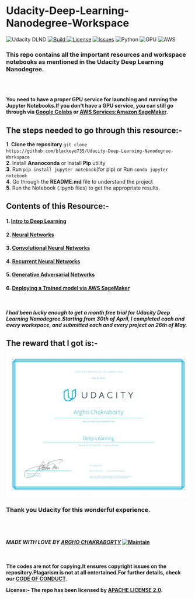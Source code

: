 # Udacity-Deep-Learning-Nanodegree-Workspace

![Udacity DLND](https://img.shields.io/badge/UDACITY-DLND-blue)  [![Build](https://img.shields.io/badge/build-passing-green) ![License](https://img.shields.io/badge/LICENSE-APACHE%202.0-red)](https://github.com/blackeye735/Udacity-Deep-Learning-Nanodegree-Workspace/blob/master/LICENSE) [![Issues](https://img.shields.io/bitbucket/issues-raw/blackeye735/Udacity-Deep-Learning-Nanodegree-Workspace)](https://github.com/blackeye735/Udacity-Deep-Learning-Nanodegree-Workspace/issues) ![Python](https://img.shields.io/badge/Language-PYTHON%203.6-yellow) ![GPU](https://img.shields.io/badge/GPU-TESLA%20K80-orange) ![AWS](https://img.shields.io/badge/Deploy-AWS%20SageMaker-blue)

### This repo contains all the important resources and workspace notebooks as mentioned in the Udacity Deep Learning Nanodegree.
<br>
<br>

**You need to have a proper GPU service for launching and running the Jupyter Notebooks.If you don't have a GPU service, you can still go through via [Google Colabs](https://colab.research.google.com/notebooks/intro.ipynb#) or [AWS Services:Amazon SageMaker](https://ap-south-1.console.aws.amazon.com/sagemaker/home?region=ap-south-1#/dashboard).**
<br>


## The steps needed to go through this resource:-
**1**.  **Clone the repository** ``git clone https://github.com/blackeye735/Udacity-Deep-Learning-Nanodegree-Workspace``<br>
**2**.  Install **Ananoconda** or Install **Pip** utility <br>
**3**.  Run ``pip install jupyter notebook``(for pip) or Run ``conda jupyter notebook`` <br>
**4**.  Go through the **README.md** file to understand the project <br>
**5**.  Run the Notebook (.ipynb files) to get the appropriate results.<br>


## Contents of this Resource:-

#### 1. [Intro to Deep Learning](https://github.com/blackeye735/Udacity-Deep-Learning-Nanodegree-Workspace/tree/master/Intro%20to%20Deep%20Learning) <br>
#### 2. [Neural Networks](https://github.com/blackeye735/Udacity-Deep-Learning-Nanodegree-Workspace/tree/master/Neural%20Networks(NN))<br>
#### 3. [Convolutional Neural Networks](https://github.com/blackeye735/Udacity-Deep-Learning-Nanodegree-Workspace/tree/master/Convolutional%20Neural%20networks%20(CNN))<br>
#### 4. [Recurrent Neural Networks](https://github.com/blackeye735/Udacity-Deep-Learning-Nanodegree-Workspace/tree/master/Recurrent%20Neural%20Networks%20(RNN))<br>
#### 5. [Generative Adversarial Networks](https://github.com/blackeye735/Udacity-Deep-Learning-Nanodegree-Workspace/tree/master/Generative%20Adversarial%20Networks%20(GAN))<br>
#### 6. [Deploying a Trained model via AWS SageMaker](https://github.com/blackeye735/Udacity-Deep-Learning-Nanodegree-Workspace/tree/master/Deploy%20via%20AWS%20SageMaker)<br>
<br>

_**I had been lucky enough to get a month free trial for Udacity Deep Learning Nanodegree.Starting from 30th of April, I completed each and every workspace, and submitted each and every project on 26th of May.**_

## The reward that I got is:-
![Udacity Deep Learning Certificate](https://github.com/blackeye735/Udacity-Deep-Learning-Nanodegree-Workspace/blob/master/udacity_certificate.jpg)


### Thank you Udacity for this wonderful experience.
<br>
<br>

#### _MADE WITH LOVE BY [ARGHO CHAKRABORTY](https://github.com/blackeye735)_ [![Maintain](https://img.shields.io/badge/Maintainer-blackeye735-lightgrey)](https://github.com/blackeye735)
<br>

**The codes are not for copying.It ensures copyright issues on the repository.Plagarism is not at all entertained.For further details, check our [CODE OF CONDUCT](https://github.com/blackeye735/Udacity-Deep-Learning-Nanodegree-Workspace/blob/master/CODE_OF_CONDUCT.md).**
<br>

**License:- The repo has been licensed by [APACHE LICENSE 2.0](https://github.com/blackeye735/Udacity-Deep-Learning-Nanodegree-Workspace/blob/master/LICENSE).**
